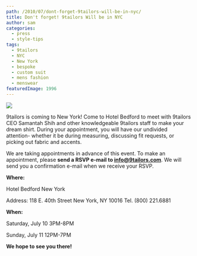 ```yaml
---
path: /2010/07/dont-forget-9tailors-will-be-in-nyc/
title: Don't forget! 9tailors Will be in NYC
author: sam
categories: 
  - press
  - style-tips
tags: 
  - 9tailors
  - NYC
  - New York
  - bespoke
  - custom suit
  - mens fashion
  - menswear
featuredImage: 1996
---
```

[![](http://1.bp.blogspot.com/_RlJ3L7W6dBw/TCiOaVipxsI/AAAAAAAAIZI/aObVw8xTLkQ/s400/nyc_event_flyer_20100627.jpg)](http://1.bp.blogspot.com/_RlJ3L7W6dBw/TCiOaVipxsI/AAAAAAAAIZI/aObVw8xTLkQ/s1600/nyc_event_flyer_20100627.jpg)  

9tailors is coming to New York! Come to Hotel Bedford to meet with 9tailors CEO Samantah Shih and other knowledgeable 9tailors staff to make your dream shirt. During your appointment, you will have our undivided attention- whether it be during measuring, discussing fit requests, or picking out fabric and accents.

We are taking appointments in advance of this event. To make an appointment, please **send a RSVP e-mail to info@9tailors.com**. We will send you a confirmation e-mail when we receive your RSVP.

**Where:**

Hotel Bedford New York

Address: 118 E. 40th Street New York, NY 10016 Tel. (800) 221.6881

**When:**

Saturday, July 10 3PM-8PM

Sunday, July 11 12PM-7PM

**We hope to see you there!**